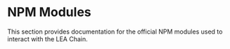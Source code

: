 # NPM Modules

This section provides documentation for the official NPM modules used to interact with the LEA Chain.